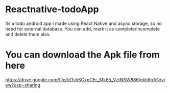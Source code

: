 # Reactnative-todoApp
Its a todo android app i made using React Native and async storage, so no need for external database. You can add, mark it as complete/incomplete and delete them also.

# You can download the Apk file from here
https://drive.google.com/file/d/1s5SCxpCEr_Mk85_VztNSW886lgkhRgAN/view?usp=sharing
